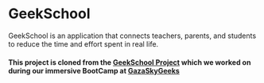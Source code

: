 # GeekSchool

GeekSchool is an application that connects teachers, parents, and students to reduce the time and effort spent in real life.

#### This project is cloned from the [GeekSchool Project](https://github.com/CA-G12/GeekSchool) which we worked on during our immersive BootCamp at [GazaSkyGeeks](https://github.com/GSG-CA)
